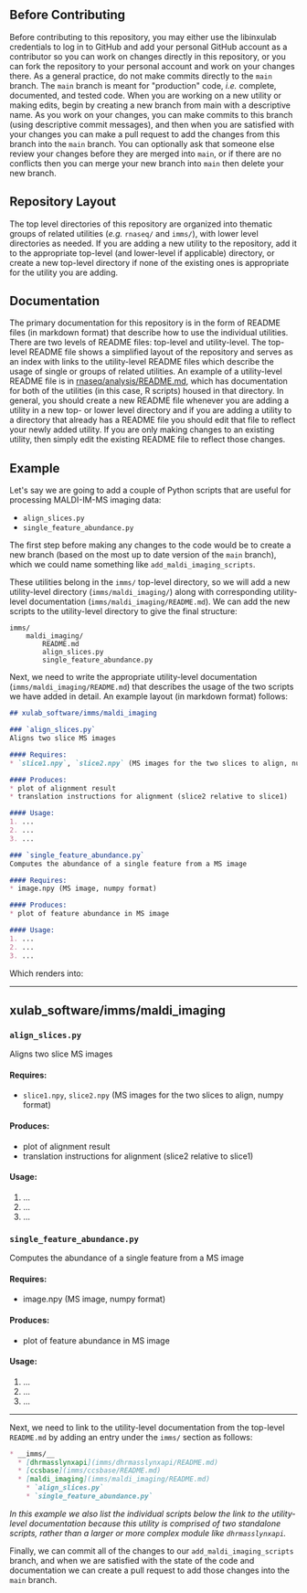 ## Before Contributing
Before contributing to this repository, you may either use the libinxulab credentials to log in to GitHub and add your
personal GitHub account as a contributor so you can work on changes directly in this repository, or you can fork the 
repository to your personal account and work on your changes there. As a general practice, do not make commits directly
to the `main` branch. The `main` branch is meant for "production" code, _i.e._ complete, documented, and tested code. 
When you are working on a new utility or making edits, begin by creating a new branch from main
with a descriptive name. As you work on your changes, you can make commits to this branch (using descriptive commit 
messages), and then when you are satisfied with your changes you can make a pull request to add the changes from this 
branch into the `main` branch. You can optionally ask that someone else review your changes before they are merged into 
`main`, or if there are no conflicts then you can merge your new branch into `main` then delete your new branch. 

## Repository Layout
The top level directories of this repository are organized into thematic groups of related utilities (_e.g._ `rnaseq/` 
and `imms/`), with lower level directories as needed.  If you are adding a new utility to the repository, add it to the 
appropriate top-level (and lower-level if applicable) directory, or create a new top-level directory if none of the 
existing ones is appropriate for the utility you are adding.

## Documentation
The primary documentation for this repository is in the form of README files (in markdown format) that describe how to
use the individual utilities. There are two levels of README files: top-level and utility-level. The top-level README 
file shows a simplified layout of the repository and serves as an index with links to the utility-level README files 
which describe the usage of single or groups of related utilities. An example of a utility-level README file is in
[rnaseq/analysis/README.md](rnaseq/analysis/README.md), which has documentation for both of the utilities (in this case,
R scripts) housed in that directory. In general, you should create a new README file whenever you are adding a
utility in a new top- or lower level directory and if you are adding a utility to a directory that already has a README
file you should edit that file to reflect your newly added utility. If you are only making changes to an existing 
utility, then simply edit the existing README file to reflect those changes. 

## Example 
Let's say we are going to add a couple of Python scripts that are useful for processing MALDI-IM-MS imaging data:
* `align_slices.py`
* `single_feature_abundance.py`

The first step before making any changes to the code would be to create a new branch (based on the most up to date 
version of the `main` branch), which we could name something like `add_maldi_imaging_scripts`.

These utilities belong in the `imms/` top-level directory, so we will add a new utility-level directory
(`imms/maldi_imaging/`) along with corresponding utility-level documentation (`imms/maldi_imaging/README.md`).
We can add the new scripts to the utility-level directory to give the final structure:
```
imms/
    maldi_imaging/
        README.md
        align_slices.py
        single_feature_abundance.py
``` 
Next, we need to write the appropriate utility-level documentation (`imms/maldi_imaging/README.md`) that describes the 
usage of the two scripts we have added in detail. An example layout (in markdown format) follows:
```markdown
## xulab_software/imms/maldi_imaging

### `align_slices.py`
Aligns two slice MS images

#### Requires:
* `slice1.npy`, `slice2.npy` (MS images for the two slices to align, numpy format)

#### Produces:
* plot of alignment result
* translation instructions for alignment (slice2 relative to slice1)

#### Usage:
1. ...
2. ...
3. ...

### `single_feature_abundance.py`
Computes the abundance of a single feature from a MS image

#### Requires:
* image.npy (MS image, numpy format)

#### Produces:
* plot of feature abundance in MS image

#### Usage:
1. ...
2. ...
3. ...
```

Which renders into:
<hr>

## xulab_software/imms/maldi_imaging

### `align_slices.py`
Aligns two slice MS images

#### Requires:
* `slice1.npy`, `slice2.npy` (MS images for the two slices to align, numpy format)

#### Produces:
* plot of alignment result
* translation instructions for alignment (slice2 relative to slice1)

#### Usage:
1. ...
2. ...
3. ...

### `single_feature_abundance.py`
Computes the abundance of a single feature from a MS image

#### Requires:
* image.npy (MS image, numpy format)

#### Produces:
* plot of feature abundance in MS image

#### Usage:
1. ...
2. ...
3. ...
<hr>


Next, we need to link to the utility-level documentation from the top-level `README.md` by adding an entry under the
`imms/` section as follows:
```markdown
* __imms/__
  * [dhrmasslynxapi](imms/dhrmasslynxapi/README.md)
  * [ccsbase](imms/ccsbase/README.md)
  * [maldi_imaging](imms/maldi_imaging/README.md)
    * `align_slices.py`
    * `single_feature_abundance.py`
```
*In this example we also list the individual scripts below the link to the utility-level documentation because this 
utility is comprised of two standalone scripts, rather than a larger or more complex module like `dhrmasslynxapi`.*

Finally, we can commit all of the changes to our `add_maldi_imaging_scripts` branch, and when we are satisfied with the 
state of the code and documentation we can create a pull request to add those changes into the `main` branch. 
 